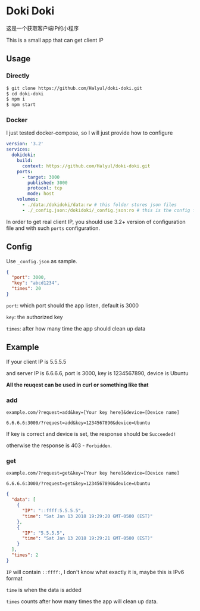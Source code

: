 # Doki Doki

这是一个获取客户端IP的小程序

This is a small app that can get client IP

## Usage

### Directly
```` bash
$ git clone https://github.com/Halyul/doki-doki.git
$ cd doki-doki
$ npm i
$ npm start
````

### Docker
I just tested docker-compose, so I will just provide how to configure

```` yaml
version: '3.2'
services:
  dokidoki:
    build:
      context: https://github.com/Halyul/doki-doki.git
    ports:
      - target: 3000
        published: 3000
        protocol: tcp
        mode: host
    volumes:
      - ./data:/dokidoki/data:rw # this folder stores json files
      - ./_config.json:/dokidoki/_config.json:ro # this is the config file
````
In order to get real client IP, you should use 3.2+ version of configuration file and with such `ports` configuration.

## Config
Use `_config.json` as sample.
```` json
{
  "port": 3000,
  "key": "abcd1234",
  "times": 20
}
````
`port`: which port should the app listen, default is 3000

`key`: the authorized key

`times`: after how many time the app should clean up data

## Example

If your client IP is 5.5.5.5

and server IP is 6.6.6.6, port is 3000, key is 1234567890, device is Ubuntu

**All the reuqest can be used in curl or something like that**

### add
`example.com/?request=add&key=[Your key here]&device=[Device name]`

`6.6.6.6:3000/?request=add&key=1234567890&device=Ubuntu`

If key is correct and device is set, the response should be `Succeeded!`

otherwise the response is 403 - `Forbidden`.

### get
`example.com/?request=get&key=[Your key here]&device=[Device name]`

`6.6.6.6:3000/?request=get&key=1234567890&device=Ubuntu`

```` json
{
  "data": [
    {
      "IP": "::ffff:5.5.5.5",
      "time": "Sat Jan 13 2018 19:29:20 GMT-0500 (EST)"
    },
    {
      "IP": "5.5.5.5",
      "time": "Sat Jan 13 2018 19:29:21 GMT-0500 (EST)"
    }
  ],
  "times": 2
}

````

`IP` will contain `::ffff:`, I don't know what exactly it is, maybe this is IPv6 format

`time` is when the data is added

`times` counts after how many times the app will clean up data.
